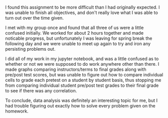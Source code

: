I found this assignment to be more difficult than I had originally expected. I was unable to finish all objectives, and don't really love what I was able to turn out over the time given.

I met with my group once and found that all three of us were a little confused initially. We worked for about 2 hours together and made noticable progress, but unfortunately I was leaving for spring break the following day and we were unable to meet up again to try and iron any persisting problems out.

I did all of my work in my jupyter notebook, and was a little confused as to whether or not we were supposed to do work anywhere other than there. I made graphs comparing instructors/terms to final grades along with pre/post test scores, but was unable to figure out how to compare individual cells to grade each pretest on a student by student basis, thus stopping me from comparing individual student pre/post test grades to their final grade to see if there was any correlation.

To conclude, data analysis was definitely an interesting topic for me, but I had trouble figuring out exactly how to solve every problem given on the homework.